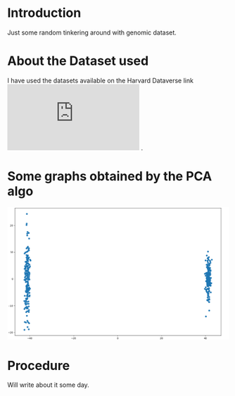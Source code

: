 # Introduction
Just some random tinkering around with genomic dataset.

# About the Dataset used 
I have used the datasets available on the Harvard Dataverse link ![here](https://dataverse.harvard.edu/dataset.xhtml?persistentId=doi:10.7910/DVN/IDT8HZ) .

# Some graphs obtained by the PCA algo
![Korean and Estopian population mix](KoreanAndEstoMix.png)
# Procedure 
Will write about it some day.
